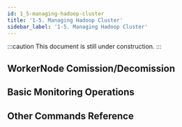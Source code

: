 ```yaml
---
id: 1_5-managing-hadoop-cluster
title: '1-5. Managing Hadoop Cluster'
sidebar_label: '1-5. Managing Hadoop Cluster'
---
```


:::caution
This document is still under construction. 
:::

## WorkerNode Comission/Decomission


## Basic Monitoring Operations


## Other Commands Reference